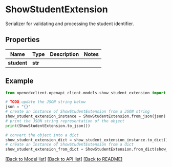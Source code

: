 # ShowStudentExtension

Serializer for validating and processing the student identifier.

## Properties

Name | Type | Description | Notes
------------ | ------------- | ------------- | -------------
**student** | **str** |  | 

## Example

```python
from openedxclient.openapi_client.models.show_student_extension import ShowStudentExtension

# TODO update the JSON string below
json = "{}"
# create an instance of ShowStudentExtension from a JSON string
show_student_extension_instance = ShowStudentExtension.from_json(json)
# print the JSON string representation of the object
print(ShowStudentExtension.to_json())

# convert the object into a dict
show_student_extension_dict = show_student_extension_instance.to_dict()
# create an instance of ShowStudentExtension from a dict
show_student_extension_from_dict = ShowStudentExtension.from_dict(show_student_extension_dict)
```
[[Back to Model list]](../README.md#documentation-for-models) [[Back to API list]](../README.md#documentation-for-api-endpoints) [[Back to README]](../README.md)


